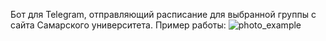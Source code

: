 Бот для Telegram, отправляющий расписание для выбранной группы с сайта Самарского университета.
Пример работы:
![photo_example](https://user-images.githubusercontent.com/108122684/234068977-c43a8ba6-3872-4555-be78-7df4094ab46b.jpg)
